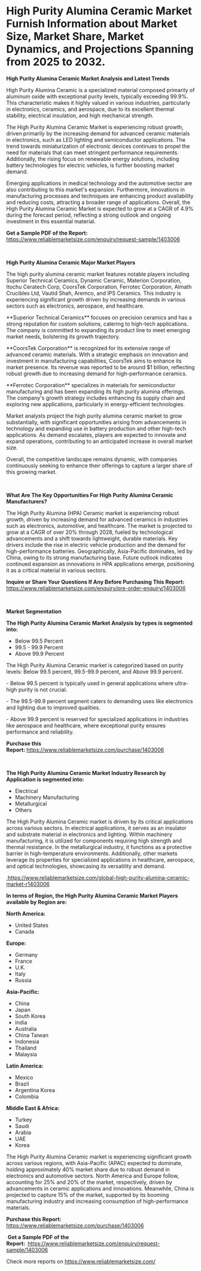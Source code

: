 <p><h1>High Purity Alumina Ceramic Market Furnish Information about Market Size, Market Share, Market Dynamics, and Projections Spanning from 2025 to 2032.</h1></p><p><strong>High Purity Alumina Ceramic Market Analysis and Latest Trends</strong></p>
<p><p>High Purity Alumina Ceramic is a specialized material composed primarily of aluminum oxide with exceptional purity levels, typically exceeding 99.9%. This characteristic makes it highly valued in various industries, particularly in electronics, ceramics, and aerospace, due to its excellent thermal stability, electrical insulation, and high mechanical strength.</p><p>The High Purity Alumina Ceramic Market is experiencing robust growth, driven primarily by the increasing demand for advanced ceramic materials in electronics, such as LED lighting and semiconductor applications. The trend towards miniaturization of electronic devices continues to propel the need for materials that can meet stringent performance requirements. Additionally, the rising focus on renewable energy solutions, including battery technologies for electric vehicles, is further boosting market demand.</p><p>Emerging applications in medical technology and the automotive sector are also contributing to this market's expansion. Furthermore, innovations in manufacturing processes and techniques are enhancing product availability and reducing costs, attracting a broader range of applications. Overall, the High Purity Alumina Ceramic Market is expected to grow at a CAGR of 4.9% during the forecast period, reflecting a strong outlook and ongoing investment in this essential material.</p></p>
<p><strong>Get a Sample PDF of the Report:&nbsp;</strong> <a href="https://www.reliablemarketsize.com/enquiry/request-sample/1403006?utm_campaign=2628&utm_medium=2&utm_source=Github&utm_content=ia&utm_term=28032025&utm_id=high-purity-alumina-ceramic">https://www.reliablemarketsize.com/enquiry/request-sample/1403006</a></p>
<p>&nbsp;</p>
<p><strong>High Purity Alumina Ceramic Major Market Players</strong></p>
<p><p>The high purity alumina ceramic market features notable players including Superior Technical Ceramics, Dynamic Ceramic, Materion Corporation, Itochu Ceratech Corp, CoorsTek Corporation, Ferrotec Corporation, Almath Crucibles Ltd, Vautid Shah, Aremco, and IPS Ceramics. This industry is experiencing significant growth driven by increasing demands in various sectors such as electronics, aerospace, and healthcare.</p><p>**Superior Technical Ceramics** focuses on precision ceramics and has a strong reputation for custom solutions, catering to high-tech applications. The company is committed to expanding its product line to meet emerging market needs, bolstering its growth trajectory.</p><p>**CoorsTek Corporation** is recognized for its extensive range of advanced ceramic materials. With a strategic emphasis on innovation and investment in manufacturing capabilities, CoorsTek aims to enhance its market presence. Its revenue was reported to be around $1 billion, reflecting robust growth due to increasing demand for high-performance ceramics.</p><p>**Ferrotec Corporation** specializes in materials for semiconductor manufacturing and has been expanding its high purity alumina offerings. The company's growth strategy includes enhancing its supply chain and exploring new applications, particularly in energy-efficient technologies.</p><p>Market analysts project the high purity alumina ceramic market to grow substantially, with significant opportunities arising from advancements in technology and expanding use in battery production and other high-tech applications. As demand escalates, players are expected to innovate and expand operations, contributing to an anticipated increase in overall market size.</p><p>Overall, the competitive landscape remains dynamic, with companies continuously seeking to enhance their offerings to capture a larger share of this growing market.</p></p>
<p>&nbsp;</p>
<p><strong>What Are The Key Opportunities For High Purity Alumina Ceramic Manufacturers?</strong></p>
<p><p>The High Purity Alumina (HPA) Ceramic market is experiencing robust growth, driven by increasing demand for advanced ceramics in industries such as electronics, automotive, and healthcare. The market is projected to grow at a CAGR of over 20% through 2028, fueled by technological advancements and a shift towards lightweight, durable materials. Key drivers include the rise in electric vehicle production and the demand for high-performance batteries. Geographically, Asia-Pacific dominates, led by China, owing to its strong manufacturing base. Future outlook indicates continued expansion as innovations in HPA applications emerge, positioning it as a critical material in various sectors.</p></p>
<p><strong>Inquire or Share Your Questions If Any Before Purchasing This Report:</strong> <a href="https://www.reliablemarketsize.com/enquiry/pre-order-enquiry/1403006?utm_campaign=2628&utm_medium=2&utm_source=Github&utm_content=ia&utm_term=28032025&utm_id=high-purity-alumina-ceramic">https://www.reliablemarketsize.com/enquiry/pre-order-enquiry/1403006</a></p>
<p>&nbsp;</p>
<p><strong>Market Segmentation</strong></p>
<p><strong>The High Purity Alumina Ceramic Market Analysis by types is segmented into:</strong></p>
<p><ul><li>Below 99.5 Percent</li><li>99.5 - 99.9 Percent</li><li>Above 99.9 Percent</li></ul></p>
<p><p>The High Purity Alumina Ceramic market is categorized based on purity levels: Below 99.5 percent, 99.5-99.9 percent, and Above 99.9 percent. </p><p>- Below 99.5 percent is typically used in general applications where ultra-high purity is not crucial.</p><p>- The 99.5-99.9 percent segment caters to demanding uses like electronics and lighting due to improved qualities.</p><p>- Above 99.9 percent is reserved for specialized applications in industries like aerospace and healthcare, where exceptional purity ensures performance and reliability.</p></p>
<p><strong>Purchase this Report:&nbsp;</strong><a href="https://www.reliablemarketsize.com/purchase/1403006?utm_campaign=2628&utm_medium=2&utm_source=Github&utm_content=ia&utm_term=28032025&utm_id=high-purity-alumina-ceramic">https://www.reliablemarketsize.com/purchase/1403006</a></p>
<p>&nbsp;</p>
<p><strong>The High Purity Alumina Ceramic Market Industry Research by Application is segmented into:</strong></p>
<p><ul><li>Electrical</li><li>Machinery Manufacturing</li><li>Metallurgical</li><li>Others</li></ul></p>
<p><p>The High Purity Alumina Ceramic market is driven by its critical applications across various sectors. In electrical applications, it serves as an insulator and substrate material in electronics and lighting. Within machinery manufacturing, it is utilized for components requiring high strength and thermal resistance. In the metallurgical industry, it functions as a protective barrier in high-temperature environments. Additionally, other markets leverage its properties for specialized applications in healthcare, aerospace, and optical technologies, showcasing its versatility and demand.</p></p>
<p><a href="https://www.reliablemarketsize.com/global-high-purity-alumina-ceramic-market-r1403006?utm_campaign=2628&utm_medium=2&utm_source=Github&utm_content=ia&utm_term=28032025&utm_id=high-purity-alumina-ceramic">&nbsp;https://www.reliablemarketsize.com/global-high-purity-alumina-ceramic-market-r1403006</a></p>
<p><strong>In terms of Region, the High Purity Alumina Ceramic Market Players available by Region are:</strong></p>
<p>
    <p> <strong> North America: </strong>
        <ul>
            <li>United States</li>
            <li>Canada</li>
        </ul>
        </p> 
    <p> <strong> Europe: </strong>
        <ul>
            <li>Germany</li>
            <li>France</li>
            <li>U.K.</li>
            <li>Italy</li>
            <li>Russia</li>
        </ul>
        </p> 
    <p> <strong> Asia-Pacific: </strong>
        <ul>
            <li>China</li>
            <li>Japan</li>
            <li>South Korea</li>
            <li>India</li>
            <li>Australia</li>
            <li>China Taiwan</li>
            <li>Indonesia</li>
            <li>Thailand</li>
            <li>Malaysia</li>
        </ul>
        </p> 
    <p> <strong> Latin America: </strong>
        <ul>
            <li>Mexico</li>
            <li>Brazil</li>
            <li>Argentina Korea</li>
            <li>Colombia</li>
        </ul>
        </p> 
    <p> <strong> Middle East & Africa: </strong>
        <ul>
            <li>Turkey</li>
            <li>Saudi</li>
            <li>Arabia</li>
            <li>UAE</li>
            <li>Korea</li>
        </ul>
    </p>
    </p>
<p><p>The High Purity Alumina Ceramic market is experiencing significant growth across various regions, with Asia-Pacific (APAC) expected to dominate, holding approximately 40% market share due to robust demand in electronics and automotive sectors. North America and Europe follow, accounting for 25% and 20% of the market, respectively, driven by advancements in ceramic applications and innovations. Meanwhile, China is projected to capture 15% of the market, supported by its booming manufacturing industry and increasing consumption of high-performance materials.</p></p>
<p><strong>Purchase this Report: </strong><a href="https://www.reliablemarketsize.com/purchase/1403006?utm_campaign=2628&utm_medium=2&utm_source=Github&utm_content=ia&utm_term=28032025&utm_id=high-purity-alumina-ceramic">https://www.reliablemarketsize.com/purchase/1403006</a></p>
<p>&nbsp;<strong>Get a Sample PDF of the Report:&nbsp;&nbsp;</strong><a href="https://www.reliablemarketsize.com/enquiry/request-sample/1403006?utm_campaign=2628&utm_medium=2&utm_source=Github&utm_content=ia&utm_term=28032025&utm_id=high-purity-alumina-ceramic">https://www.reliablemarketsize.com/enquiry/request-sample/1403006</a></p>
<p><strong></strong></p>
<p>Check more reports on <a href="https://www.reliablemarketsize.com/?utm_campaign=2628&utm_medium=2&utm_source=Github&utm_content=ia&utm_term=28032025&utm_id=high-purity-alumina-ceramic">https://www.reliablemarketsize.com/</a></p>